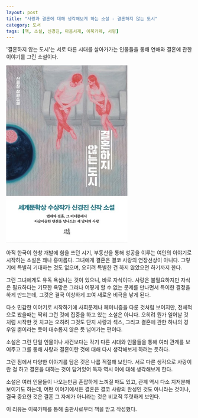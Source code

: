 ```yaml
---
layout: post
title: "사랑과 결혼에 대해 생각해보게 하는 소설 - 결혼하지 않는 도시"
category: 도서
tags: [책, 소설, 신경진, 마음서재, 이북카페, 서평]
---
```


'결혼하지 않는 도시'는
서로 다른 시대를 살아가가는 인물들을 통해 연애와 결혼에 관한 이야기를 그린 소설이다.

![표지](/images/city-of-dont-marry-book-h480.jpg)

아직 한국이 한창 개발에 힘을 쓰던 시기,
부동산을 통해 성공을 이루는 여인의 이야기로 시작하는 소설은 꽤나 흥미롭다.
그녀에게 결혼은 결코 사랑의 연장선상이 아니다.
그렇기에 특별히 기대하는 것도 없으며, 오히려 특별한 건 하지 않았으면 하기까지 한다.

그런 그녀에게도 유독 욕심나는 것이 있으니, 바로 자식이다.
사랑은 불필요하지만 자식은 필요하다는 기묘한 욕망은
그러나 어떻게 할 수 없는 문제를 만나면서 특이한 결정을 하게 만드는데,
그것은 결국 이상하게 꼬여 새로운 비극을 낳게 된다.

다소 민감한 이야기로 시작하기에 사회문제나 페미니즘을 다룬 것처럼 보이지만,
전체적으로 봤을때는 딱히 그런 것에 집중을 하고 있는 소설은 아니다.
오히려 뭔가 일어날 것처럼 시작한 것 치고는
오히려 그것도 단지 사랑과 섹스, 그리고 결혼에 관한 하나의 경우일 뿐이라는 듯이
대수롭지 않은 듯 넘어가는 편이다.

소설은 그런 단일 인물이나 사건보다는
각기 다른 시대와 인물들을 통해 여러 관계를 보여주고
그를 통해 사랑과 결혼이란 것에 대해 다시 생각해보게 하려는 듯하다.

그런 점에서 다양한 이야기를 담은 것은 나름 적절해 보인다.
서로 다른 생각으로 사랑이란 걸 하고 결혼을 대하는 것이 담겨있어
독자 역시 이에 대해 생각해보게 한다.

소설은 여러 인물들이 나오는만큼 혼잡하게 느껴질 때도 있고,
관계 역시 다소 지저분해 보이기도 하는데,
어떤 이야기에서든 결혼은 결코 사랑의 완성인 것도 아니라는 것이나,
결국 중요한 것은 결혼 그 자체가 아니라는 것은 비교적 뚜렷하게 보인다.



<div class="im im-info">
이 리뷰는 이북카페를 통해 출판사로부터 책을 받고 작성했다.
</div>
